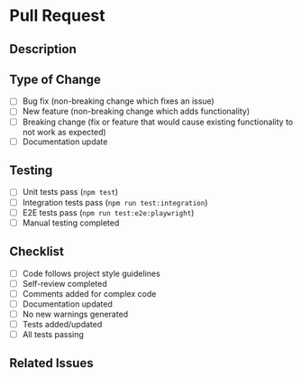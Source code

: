 # Pull Request

## Description

<!-- Describe your changes in detail -->

## Type of Change

- [ ] Bug fix (non-breaking change which fixes an issue)
- [ ] New feature (non-breaking change which adds functionality)
- [ ] Breaking change (fix or feature that would cause existing functionality to not work as expected)
- [ ] Documentation update

## Testing

- [ ] Unit tests pass (`npm test`)
- [ ] Integration tests pass (`npm run test:integration`)
- [ ] E2E tests pass (`npm run test:e2e:playwright`)
- [ ] Manual testing completed

## Checklist

- [ ] Code follows project style guidelines
- [ ] Self-review completed
- [ ] Comments added for complex code
- [ ] Documentation updated
- [ ] No new warnings generated
- [ ] Tests added/updated
- [ ] All tests passing

## Related Issues

<!-- Link related issues: Fixes #123, Closes #456 -->
